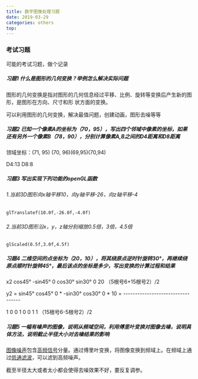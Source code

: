 ```yaml
---
title: 数字图像处理习题
date: 2019-03-29
categories: others
top: 
---
```


### 考试习题

可能的考试习题，做个记录

##### 习题1 什么是图形的几何变换？举例怎么解决实际问题

图形的几何变换是指对图形的几何信息经过平移、比例、旋转等变换后产生新的图形，是图形在方向、尺寸和形
状方面的变换。

可以利用图形的几何变换，解决最值问题，创建动画，图形去噪等等

##### 习题2 已知一个像素A的坐标为（70，95），写出四个邻域中像素的坐标，如果还有另外一个像素B（78，90），分别计算像素A,B之间的D4距离和D8距离

领域坐标：(71, 95) (70, 96)(69,95)(70,94)

D4:13	D8:8

##### 习题3 写出实现下列功能的openGL函数

###### 1.当前3D图形向x轴平移10，向y轴平移-26，向z轴平移-4

```
glTranslatef(10.0f,-26.0f,-4.0f)
```

###### 2.当前3D图形沿x，y，z轴分别缩放0.5倍，3倍，4.5倍

```
glScaled(0.5f,3.0f,4.5f)
```

##### 习题4 二维空间的点坐标为（20，10），将其绕原点逆时针旋转30°，再继续绕原点顺时针旋转45°，最后该点的坐标是多少，写出变换的计算过程和结果

x2		cos45°	-sin45°	0		cos30°	sin30°	0		20		（5根号6+15根号2）/2

y2     =    sin45°	cos45°	0	*	-sin30°	cos30°	0	*	10	=	----------------------------------

1		0		0		1		0		0		1		1		（15根号6-5根号2）/2

##### 习题5 一幅有噪声的图像，说明从频域空间，利用傅里叶变换对图像去噪，说明具体方法，说明截止半径大小对去噪结果的影响

[图像噪声](https://www.baidu.com/s?wd=%E5%9B%BE%E5%83%8F%E5%99%AA%E5%A3%B0&tn=SE_PcZhidaonwhc_ngpagmjz&rsv_dl=gh_pc_zhidao)包含[高频信号](https://www.baidu.com/s?wd=%E9%AB%98%E9%A2%91%E4%BF%A1%E5%8F%B7&tn=SE_PcZhidaonwhc_ngpagmjz&rsv_dl=gh_pc_zhidao)分量。通过傅里叶变换，将图像变换到频域上。在频域上通过[低通滤波](https://www.baidu.com/s?wd=%E4%BD%8E%E9%80%9A%E6%BB%A4%E6%B3%A2&tn=SE_PcZhidaonwhc_ngpagmjz&rsv_dl=gh_pc_zhidao)，可以滤到高频噪声。

截至半径太大或者太小都会使得去噪效果不好，要反复调参。